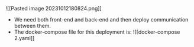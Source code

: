![[Pasted image 20231012180824.png]]
- We need both front-end and back-end and then deploy communication between them.
- The docker-compose file for this deployment is:
	![[docker-compose 2.yaml]]
	
